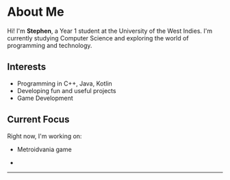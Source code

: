# About Me

Hi! I'm **Stephen**, a Year 1 student at the University of the West Indies. I'm currently studying Computer Science and exploring the world of programming and technology.

## Interests
- Programming in C++, Java, Kotlin
- Developing fun and useful projects
- Game Development

## Current Focus
Right now, I'm working on:
- Metroidvania game

- 
---
